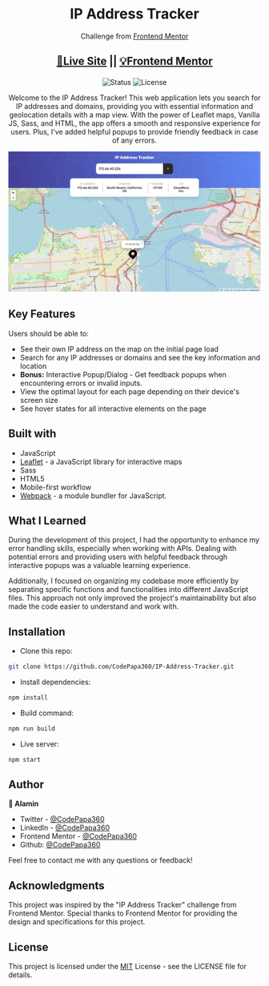 <div align="center">

# IP Address Tracker

</div>
<div align="center">

Challenge from [Frontend Mentor](https://www.frontendmentor.io/challenges)

<h2>

[🚀Live Site](https://ip-address-tracker-codepapa360.netlify.app/)
||
[💡Frontend Mentor](https://www.frontendmentor.io/solutions/responsive-ip-address-tracker-M7UO70Sb4n)

</h2>
</div>

<!-- Badges -->
<div align="center">

<img src="https://img.shields.io/badge/Status-Completed-success?style=flat" alt="Status" />

<!-- Liceensee -->
<img src="https://img.shields.io/badge/License-MIT-blue?style=flat" alt="License" />

</div>

<!-- Brief -->
<p align="center">
Welcome to the IP Address Tracker! This web application lets you search for IP addresses and domains, providing you with essential information and geolocation details with a map view. With the power of Leaflet maps, Vanilla JS, Sass, and HTML, the app offers a smooth and responsive experience for users. Plus, I've added helpful popups to provide friendly feedback in case of any errors.
</p>

<!-- Screenshot -->
<a align="center" href="https://ip-address-tracker-codepapa360.netlify.app/">

![Screenshot](./screenshots/ip-address-tracker-preview-codepapa360.png)

</a>

## Key Features

Users should be able to:

- See their own IP address on the map on the initial page load
- Search for any IP addresses or domains and see the key information and location
- **Bonus:** Interactive Popup/Dialog - Get feedback popups when encountering errors or invalid inputs.
- View the optimal layout for each page depending on their device's screen size
- See hover states for all interactive elements on the page

## Built with

- JavaScript
- [Leaflet](https://leafletjs.com/) - a JavaScript library for interactive maps
- Sass
- HTML5
- Mobile-first workflow
- [Webpack](https://webpack.js.org/) - a module bundler for JavaScript.

## What I Learned

During the development of this project, I had the opportunity to enhance my error handling skills, especially when working with APIs. Dealing with potential errors and providing users with helpful feedback through interactive popups was a valuable learning experience.

Additionally, I focused on organizing my codebase more efficiently by separating specific functions and functionalities into different JavaScript files. This approach not only improved the project's maintainability but also made the code easier to understand and work with.

## Installation

- Clone this repo:

```sh
git clone https://github.com/CodePapa360/IP-Address-Tracker.git
```

- Install dependencies:

```sh
npm install
```

- Build command:

```sh
npm run build
```

- Live server:

```sh
npm start
```

## Author

<b>👤 Alamin</b>

- Twitter - [@CodePapa360](https://www.twitter.com/CodePapa360)
- LinkedIn - [@CodePapa360](https://www.linkedin.com/in/codepapa360)
- Frontend Mentor - [@CodePapa360](https://www.frontendmentor.io/profile/CodePapa360)
- Github: [@CodePapa360](https://github.com/codepapa360)

Feel free to contact me with any questions or feedback!

## Acknowledgments

This project was inspired by the "IP Address Tracker" challenge from Frontend Mentor. Special thanks to Frontend Mentor for providing the design and specifications for this project.

## License

This project is licensed under the [MIT](https://github.com/CodePapa360/IP-Address-Tracker/blob/main/LICENSE.md) License - see the LICENSE file for details.
